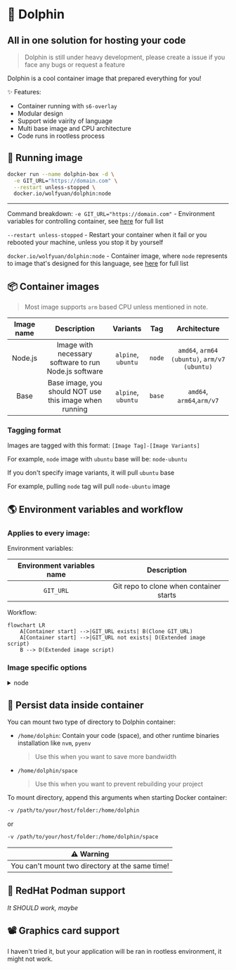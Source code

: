 # 🐬 Dolphin
## All in one solution for hosting your code

> Dolphin is still under heavy development, please create a issue if you face any bugs or request a feature

Dolphin is a cool container image that prepared everything for you!

✨ Features:
- Container running with `s6-overlay`
- Modular design
- Support wide vairity of language
- Multi base image and CPU architecture
- Code runs in rootless process

## 🏃 Running image

```bash
docker run --name dolphin-box -d \
  -e GIT_URL="https://domain.com" \
  --restart unless-stopped \
  docker.io/wolfyuan/dolphin:node
```
---

Command breakdown:
`-e GIT_URL="https://domain.com"` - Environment variables for controlling container, see [here](#🌎️-environment-variables-and-workflow) for full list

`--restart unless-stopped` - Restart your container when it fail or you rebooted your machine, unless you stop it by yourself

`docker.io/wolfyuan/dolphin:node` - Container image, where `node` represents to image that's designed for this language, see [here](#📦️-container-images) for full list

## 📦️ Container images

> Most image supports `arm` based CPU unless mentioned in note.

| Image name |                       Description                      |      Variants      |   Tag  |                 Architecture                 |
| :--------: | :----------------------------------------------------: | :----------------: | :----: | :------------------------------------------: |
|   Node.js  |  Image with necessary software to run Node.js software | `alpine`, `ubuntu` | `node` | `amd64`, `arm64 (ubuntu)`, `arm/v7 (ubuntu)` |
|    Base    | Base image, you should NOT use this image when running | `alpine`, `ubuntu` | `base` |           `amd64`, `arm64`,`arm/v7`          |

### Tagging format

Images are tagged with this format: `[Image Tag]-[Image Variants]`

For example, `node` image with `ubuntu` base will be: `node-ubuntu`

If you don't specify image variants, it will pull `ubuntu` base

For example, pulling `node` tag will pull `node-ubuntu` image

## 🌎️ Environment variables and workflow

### Applies to every image:

Environment variables:

| Environment variables name |               Description               |
|:--------------------------:|:---------------------------------------:|
|          `GIT_URL`         | Git repo to clone when container starts |

Workflow:

```mermaid
flowchart LR
    A[Container start] -->|GIT_URL exists| B(Clone GIT_URL)
    A[Container start] -->|GIT_URL not exists| D(Extended image script)
    B --> D(Extended image script)
```

### Image specific options

<details>
<summary>node</summary>

Environment variables:

| Environment variables name |                        Description                        |
|:--------------------------:|:---------------------------------------------------------:|
|       `NODE_VERSION`       |       Node.js version to install, overrides `.nvmrc`      |
|     `NODE_START_SCRIPT`    | Script to run when container finished running init script |

Workflow:

```mermaid
flowchart TB
    A[Extended image script] --> B(Install nvm)
    B --> C(Install node.js)
    C -->|.nvmrc or NODE_VERSION exists| D(Install Node.js with version in .nvmrc or NODE_VERSION)
    C -->|.nvmrc not found| E(Install Node.js LTS)
    D --> F(Install package)
    E --> F(Install package)
    F -->|pnpm-lock.yaml exists| G(Use pnpm to install packages)
    F -->|yarn.lock exists| H(Use yarn to install packages)
    F -->|package-lock.json exists| I(Use npm to install packages)
    F -->|non of them were found| G(Use pnpm to install packages)
    G -->|build script found in package.json| J(Run build script)
    H -->|build script found in package.json| J(Run build script)
    I -->|build script found in package.json| J(Run build script)
    G --> K(Run start script)
    H --> K(Run start script)
    I --> K(Run start script)
    J -->|start script found in package.json| K(Run start script)
    J --> L(Run NODE_START_SCRIPT)
```

> Diagram is a *little* bit complex

| 📝 Note                                  |
|------------------------------------------|
| In package manager: `pnpm > yarn > npm`  |
| In node version: `NODE_VERSION > .nvmrc` |

</details>

## 💾 Persist data inside container

You can mount two type of directory to Dolphin container:
- `/home/dolphin`: Contain your code (space), and other runtime binaries installation like `nvm`, `pyenv`
  > Use this when you want to save more bandwidth
- `/home/dolphin/space`
  > Use this when you want to prevent rebuilding your project

To mount directory, append this arguments when starting Docker container:

```bash
-v /path/to/your/host/folder:/home/dolphin
```
or
```bash
-v /path/to/your/host/folder:/home/dolphin/space
```

| ⚠️ Warning                                       |
|-------------------------------------------------|
| You can't mount two directory at the same time! |

## 🎩 RedHat Podman support

*It SHOULD work, maybe*

## 📽️ Graphics card support

I haven't tried it, but your application will be ran in rootless environment, it might not work.
